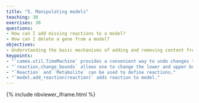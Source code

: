 ```yaml
---
title: "5. Manipulating models"
teaching: 30
exercises: 30
questions:
- How can I add missing reactions to a model?
- How can I delete a gene from a model?
objectives:
- Understanding the basic mechanisms of adding and removing content from a model.
keypoints:
- "`cameo.util.TimeMachine` provides a convenient way to undo changes to models in order to avoid copies."
- "`reaction.change_bounds` allows one to change the lower and upper bound of reaction simultaneously."
- "`Reaction` and `Metabolite` can be used to define reactions."
- "`model.add_reaction(reaction)` adds reaction to model."
---
```


{% include nbviewer_iframe.html %}
